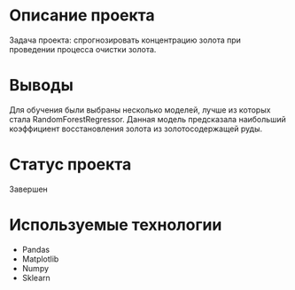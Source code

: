 # Описание проекта

Задача проекта: спрогнозировать концентрацию золота при проведении процесса очистки золота.

# Выводы

Для обучения были выбраны несколько моделей, лучше из которых стала RandomForestRegressor.
Данная модель предсказала наибольший коэффициент восстановления золота из золотосодержащей руды.

# Статус проекта

Завершен

# Используемые технологии

* Pandas
* Matplotlib
* Numpy
* Sklearn
